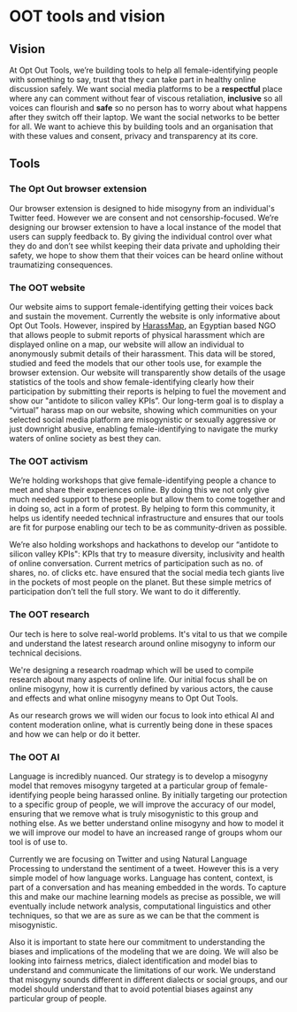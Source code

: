 # OOT tools and vision

## Vision

At Opt Out Tools, we’re building tools to help all female-identifying
people with something to say, trust that they can take part in healthy online
discussion safely. We want social media platforms to be a **respectful**
place where any can comment without fear of viscous retaliation, **inclusive**
so all voices can flourish and **safe** so no person has to worry about what
happens after they switch off their laptop. We want the social networks to be
better for all.  We want to achieve this by building tools and an organisation
that with these values and consent, privacy and transparency at its core.

## Tools

### The Opt Out browser extension

Our browser extension is designed to hide misogyny from an individual's Twitter
feed. However we are consent and not censorship-focused. We’re designing our
browser extension to have a local instance of the model that users can supply
feedback to. By giving the individual control over what they do and don’t see
whilst keeping their data private and upholding their safety, we hope to show
them that their voices can be heard online without traumatizing consequences.

### The OOT website

Our website aims to support female-identifying getting their voices back
and sustain the movement. Currently the website is only informative about
Opt Out Tools.  However, inspired by [HarassMap](https://harassmap.org/ar),
an Egyptian based NGO that allows people to submit reports of physical
 harassment which are displayed online on a map, our website will allow an
individual to anonymously submit details of their harassment. This data
will be stored, studied and feed the models that our other tools use, for
example the browser extension. Our website will transparently show details
of the usage statistics of the tools and show female-identifying clearly
how their participation by submitting their reports is helping to fuel the
movement and show our "antidote to silicon valley KPIs”. Our long-term
goal is to display a “virtual” harass map on our website, showing which
communities on your selected social media platform are misogynistic or
sexually aggressive or just downright abusive, enabling female-identifying
to navigate the murky waters of online society as best they can.

### The OOT activism

We’re holding workshops that give female-identifying people a chance to meet
and share their experiences online. By doing this we not only give much needed
support to these people but allow them to come together and in doing so, act in
a form of protest. By helping to form this community, it helps us identify
needed technical infrastructure and ensures that our tools are fit for purpose
enabling our tech to be as community-driven as possible.

We’re also holding workshops and hackathons to develop our “antidote to silicon
valley KPIs": KPIs that try to measure diversity, inclusivity and health of
online conversation. Current metrics of participation such as no. of shares,
no. of clicks etc. have ensured that the social media tech giants live in the
pockets of most people on the planet. But these simple metrics of participation
don’t tell the full story. We want to do it differently.

### The OOT research

Our tech is here to solve real-world problems. It's vital to us that we compile
and understand the latest research around online misogyny to inform our
technical decisions.

We're designing a research roadmap which will be used to compile research
about many aspects of online life. Our initial focus shall be on online
misogyny, how it is currently defined by various actors, the cause and
effects and what online misogyny means to Opt Out Tools.

As our research grows we will widen our focus to look into ethical AI and
content moderation online, what is currently being done in these spaces and
how we can help or do it better.


### The OOT AI

Language is incredibly nuanced. Our strategy is to develop a misogyny model
that removes misogyny targeted at a particular group of female-identifying
people being harassed online. By initially targeting our protection to a
specific group of people, we will improve the accuracy of our model, ensuring
that we remove what is truly misogynistic to this group and nothing else. As we
better understand online misogyny and how to model it we will improve our model
to have an increased range of groups whom our tool is of use to.

Currently we are focusing on Twitter and using Natural Language Processing to
understand the sentiment of a tweet. However this is a very simple model of how
language works. Language has content, context, is part of a conversation and
has meaning embedded in the words. To capture this and make our machine
learning models as precise as possible, we will eventually include network
analysis, computational linguistics and other techniques, so that we are as
sure as we can be that the comment is misogynistic.

Also it is important to state here our commitment to understanding the biases
and implications of the modeling that we are doing. We will also be looking
into fairness metrics, dialect identification and model bias to understand and
communicate the limitations of our work. We understand that misogyny sounds
different in different dialects or social groups, and our model should
understand that to avoid potential biases against any particular group of
people.
